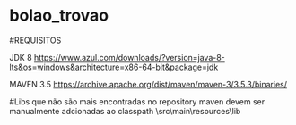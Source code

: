 bolao_trovao
============

#REQUISITOS

JDK 8
https://www.azul.com/downloads/?version=java-8-lts&os=windows&architecture=x86-64-bit&package=jdk

MAVEN 3.5
https://archive.apache.org/dist/maven/maven-3/3.5.3/binaries/

#Libs que não são mais encontradas no repository maven devem ser manualmente adcionadas ao classpath
\src\main\resources\lib
